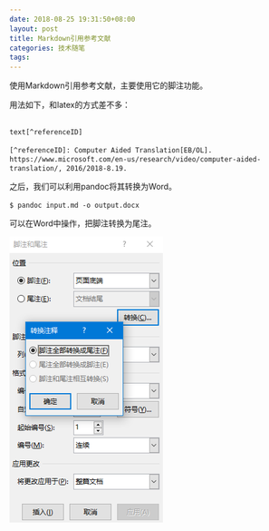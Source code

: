 ```yaml
---
date: 2018-08-25 19:31:50+08:00
layout: post
title: Markdown引用参考文献
categories: 技术随笔
tags: 
---
```


使用Markdown引用参考文献，主要使用它的脚注功能。

用法如下，和latex的方式差不多：

```

text[^referenceID]

[^referenceID]: Computer Aided Translation[EB/OL]. https://www.microsoft.com/en-us/research/video/computer-aided-translation/, 2016/2018-8.19.

```

之后，我们可以利用pandoc将其转换为Word。

`$ pandoc input.md -o output.docx`

可以在Word中操作，把脚注转换为尾注。

![](https://github.com/xulihang/xulihang.github.io/raw/master/album/word-footnote-endnote.png)


